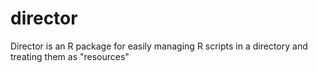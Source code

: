 director
========

Director is an R package for easily managing R scripts in a directory and treating them as "resources"
